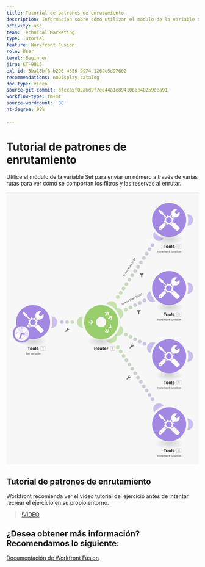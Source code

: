 ```yaml
---
title: Tutorial de patrones de enrutamiento
description: Información sobre cómo utilizar el módulo de la variable Set para enviar un número a través de varias rutas para ver cómo se comportan los filtros y las reservas en  [!DNL Adobe Workfront Fusion].
activity: use
team: Technical Marketing
type: Tutorial
feature: Workfront Fusion
role: User
level: Beginner
jira: KT-9015
exl-id: 3ba15bf6-b296-4356-9974-1262c5d97602
recommendations: noDisplay,catalog
doc-type: video
source-git-commit: dfcca5f02a6d9f7ee44a1e894106ae48259eea91
workflow-type: tm+mt
source-wordcount: '88'
ht-degree: 98%

---
```


# Tutorial de patrones de enrutamiento

Utilice el módulo de la variable Set para enviar un número a través de varias rutas para ver cómo se comportan los filtros y las reservas al enrutar.

![Una imagen del escenario de Fusion](assets/universal-connectors-and-routing-7.png)

## Tutorial de patrones de enrutamiento

Workfront recomienda ver el vídeo tutorial del ejercicio antes de intentar recrear el ejercicio en su propio entorno.

>[!VIDEO](https://video.tv.adobe.com/v/335274/?quality=12&learn=on&enablevpops)


## ¿Desea obtener más información? Recomendamos lo siguiente:

[Documentación de Workfront Fusion](https://experienceleague.adobe.com/es/docs/workfront-fusion/using/get-started-with-fusion/understand-workfront-fusion/workfront-fusion-overview)
